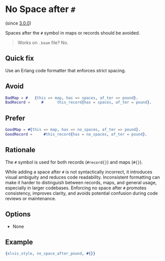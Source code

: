 # No Space after `#`

(since [3.0.0](https://github.com/inaka/elvis_core/releases/tag/3.0.0))

Spaces after the `#` symbol in maps or records should be avoided.

> Works on `.beam` file? No.

## Quick fix

Use an Erlang code formatter that enforces strict spacing.

## Avoid

```erlang
BadMap = #   {this => map, has => spaces, af_ter => pound}.
BadRecord =     #      this_record{has = spaces, af_ter = pound}.
```

## Prefer

```erlang
GoodMap = #{this => map, has => no_spaces, af_ter => pound}.
GoodRecord =     #this_record{has = no_spaces, af_ter = pound}.
```

## Rationale

The `#` symbol is used for both records (`#record{}`) and maps (`#{}`).

While adding a space after `#` is not syntactically incorrect, it introduces visual ambiguity and
reduces code readability. Inconsistent formatting can make it harder to distinguish between
records, maps, and general usage, especially in larger codebases. Enforcing no space after `#`
promotes consistency, improves clarity, and avoids potential confusion during code reviews or
maintenance.

## Options

- None

## Example

```erlang
{elvis_style, no_space_after_pound, #{}}
```
